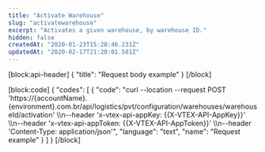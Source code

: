 ```yaml
---
title: "Activate Warehouse"
slug: "activatewarehouse"
excerpt: "Activates a given warehouse, by warehouse ID."
hidden: false
createdAt: "2020-01-23T15:28:46.231Z"
updatedAt: "2020-02-17T21:20:01.581Z"
---
```

[block:api-header]
{
  "title": "Request body example"
}
[/block]

[block:code]
{
  "codes": [
    {
      "code": "curl --location --request POST 'https://{accountName}.{environment}.com.br/api/logistics/pvt/configuration/warehouses/warehouseId/activation' \\\n--header 'x-vtex-api-appKey: {{X-VTEX-API-AppKey}}' \\\n--header 'x-vtex-api-appToken: {{X-VTEX-API-AppToken}}' \\\n--header 'Content-Type: application/json'",
      "language": "text",
      "name": "Request example"
    }
  ]
}
[/block]